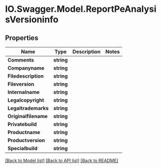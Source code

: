 # IO.Swagger.Model.ReportPeAnalysisVersioninfo
## Properties

Name | Type | Description | Notes
------------ | ------------- | ------------- | -------------
**Comments** | **string** |  | 
**Companyname** | **string** |  | 
**Filedescription** | **string** |  | 
**Fileversion** | **string** |  | 
**Internalname** | **string** |  | 
**Legalcopyright** | **string** |  | 
**Legaltrademarks** | **string** |  | 
**Originalfilename** | **string** |  | 
**Privatebuild** | **string** |  | 
**Productname** | **string** |  | 
**Productversion** | **string** |  | 
**Specialbuild** | **string** |  | 

[[Back to Model list]](../README.md#documentation-for-models) [[Back to API list]](../README.md#documentation-for-api-endpoints) [[Back to README]](../README.md)

